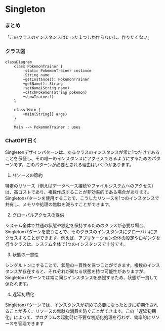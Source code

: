 # Singleton


### まとめ

「このクラスのインスタンスはたった１つしか作らないし、作りたくない」

### クラス図

```mermaid
classDiagram
    class PokemonTrainer {
        -static PokemonTrainer instance
        -String name
        +getInstance(): PokemonTrainer
        +getName(): String
        +setName(String name)
        +catchPokemon(String pokemon)
        +showTrainer()
    }

    class Main {
        +main(String[] args)
    }

    Main --> PokemonTrainer : uses
```



### ChatGPT曰く

Singletonデザインパターンは、あるクラスのインスタンスが常に1つだけであることを保証し、その唯一のインスタンスにアクセスできるようにするためのパターンです。このパターンが必要とされる理由はいくつかあります。

1. リソースの節約

特定のリソース（例えばデータベース接続やファイルシステムへのアクセス）は、高コストであり、複数作成することが非効率的である場合があります。Singletonパターンを使用することで、こうしたリソースを1つのインスタンスで共有し、メモリや処理の無駄を減らすことができます。

2. グローバルアクセスの提供

システム全体で共通の状態や設定を保持するためのクラスが必要な場合、Singletonパターンを使うことで、そのクラスのインスタンスにグローバルにアクセスすることができます。例えば、アプリケーション全体の設定やロギングを行うクラスは、システム全体で1つのインスタンスで十分です。

3. 状態の一貫性

シングルトンにすることで、状態の一貫性を保つことができます。複数のインスタンスが存在すると、それぞれが異なる状態を持つ可能性がありますが、Singletonパターンでは常に同じインスタンスを参照するため、状態が一貫して保たれます。

4. 遅延初期化

Singletonパターンでは、インスタンスが初めて必要になったときに初期化されることが多く、リソースの無駄な消費を防ぐことができます。この「遅延初期化」によって、プログラムの起動時に不要な初期化処理を行わず、効率的にリソースを管理できます